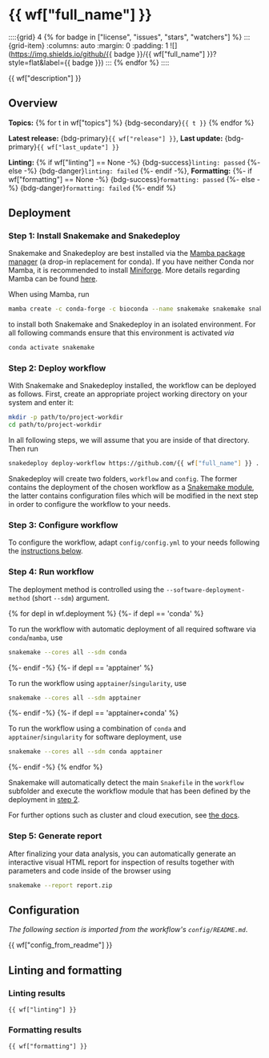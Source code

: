 
# {{ wf["full_name"] }}

::::{grid} 4
{% for badge in ["license", "issues", "stars", "watchers"] %}
:::{grid-item}
:columns: auto
:margin: 0
:padding: 1
![](https://img.shields.io/github/{{ badge }}/{{ wf["full_name"] }}?style=flat&label={{ badge }})
:::
{% endfor %}
::::

{{ wf["description"] }}

## Overview

**Topics:** {% for t in wf["topics"] %} {bdg-secondary}`{{ t }}` {% endfor %}


**Latest release:** {bdg-primary}`{{ wf["release"] }}`, **Last update:** {bdg-primary}`{{ wf["last_update"] }}`


**Linting:**
{% if wf["linting"] == None -%}
    {bdg-success}`linting: passed`
{%- else -%}
    {bdg-danger}`linting: failed`
{%- endif -%},
**Formatting:**
{%- if wf["formatting"] == None -%}
    {bdg-success}`formatting: passed`
{%- else -%}
    {bdg-danger}`formatting: failed`
{%- endif %}


## Deployment

### Step 1: Install Snakemake and Snakedeploy

Snakemake and Snakedeploy are best installed via the [Mamba package manager](https://github.com/mamba-org/mamba) (a drop-in replacement for conda). If you have neither Conda nor Mamba, it is recommended to install [Miniforge](https://github.com/conda-forge/miniforge).
More details regarding Mamba can be found [here](https://github.com/mamba-org/mamba).

When using Mamba, run

```bash
mamba create -c conda-forge -c bioconda --name snakemake snakemake snakedeploy
```

to install both Snakemake and Snakedeploy in an isolated environment. For all following commands ensure that this environment is activated _via_

```bash
conda activate snakemake
```

### Step 2: Deploy workflow

With Snakemake and Snakedeploy installed, the workflow can be deployed as follows.
First, create an appropriate project working directory on your system and enter it:

```bash
mkdir -p path/to/project-workdir
cd path/to/project-workdir
```

In all following steps, we will assume that you are inside of that directory. Then run

```bash
snakedeploy deploy-workflow https://github.com/{{ wf["full_name"] }} . --tag {{ wf["release"] }}
```

Snakedeploy will create two folders, `workflow` and `config`. The former contains the deployment of the chosen workflow as a [Snakemake module](https://snakemake.readthedocs.io/en/stable/snakefiles/deployment.html#using-and-combining-pre-exising-workflows), the latter contains configuration files which will be modified in the next step in order to configure the workflow to your needs.

### Step 3: Configure workflow

To configure the workflow, adapt `config/config.yml` to your needs following the [instructions below](#configuration).

### Step 4: Run workflow

The deployment method is controlled using the `--software-deployment-method` (short `--sdm`) argument.

{% for depl in wf.deployment %}
{%- if depl == 'conda' %}

To run the workflow with automatic deployment of all required software via `conda`/`mamba`, use

```bash
snakemake --cores all --sdm conda
```

{%- endif -%}
{%- if depl == 'apptainer' %}

To run the workflow using `apptainer`/`singularity`, use

```bash
snakemake --cores all --sdm apptainer
```

{%- endif -%}
{%- if depl == 'apptainer+conda' %}

To run the workflow using a combination of `conda` and `apptainer`/`singularity` for software deployment, use

```bash
snakemake --cores all --sdm conda apptainer
```

{%- endif -%}
{% endfor %}

Snakemake will automatically detect the main `Snakefile` in the `workflow` subfolder and execute the workflow module that has been defined by the deployment in [step 2](#step-2-deploy-workflow).

For further options such as cluster and cloud execution, see [the docs](https://snakemake.readthedocs.io/).

### Step 5: Generate report

After finalizing your data analysis, you can automatically generate an interactive visual HTML report for inspection of results together with parameters and code inside of the browser using

```bash
snakemake --report report.zip
```

## Configuration

_The following section is imported from the workflow's `config/README.md`_.

{{ wf["config_from_readme"] }}

## Linting and formatting

### Linting results

```
{{ wf["linting"] }}
```

### Formatting results

```
{{ wf["formatting"] }}
```
